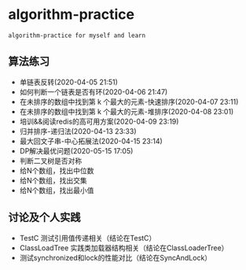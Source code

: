 # algorithm-practice
    algorithm-practice for myself and learn

## 算法练习

- 单链表反转(2020-04-05 21:51)
- 如何判断一个链表是否有环(2020-04-06 21:47)
- 在未排序的数组中找到第 k 个最大的元素-快速排序(2020-04-07 23:11)
- 在未排序的数组中找到第 k 个最大的元素-堆排序(2020-04-08 23:01)
- 培训&&阅读redis的高可用方案(2020-04-09 23:19)   
- 归并排序-递归法(2020-04-13 23:33)
- 最大回文子串-中心拓展法(2020-04-15 23:14)
- DP解决最优问题(2020-05-15 17:05)
- 判断二叉树是否对称
- 给N个数组，找出中位数
- 给N个数组，找出交集
- 给N个数组，找出最小值


## 讨论及个人实践

- TestC 测试引用值传递相关（结论在TestC）
- ClassLoadTree 实践类加载器结构相关（结论在ClassLoaderTree）
- 测试synchronized和lock的性能对比（结论在SyncAndLock）